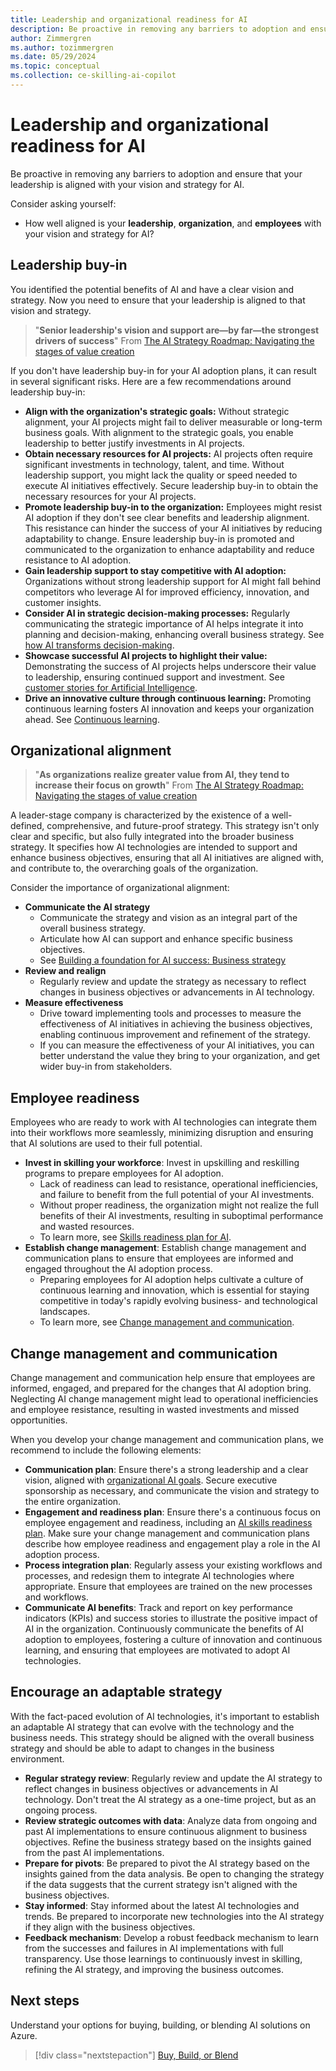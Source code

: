 ```yaml
---
title: Leadership and organizational readiness for AI
description: Be proactive in removing any barriers to adoption and ensure that your leadership is aligned with your vision and strategy for AI.
author: Zimmergren
ms.author: tozimmergren
ms.date: 05/29/2024
ms.topic: conceptual
ms.collection: ce-skilling-ai-copilot
---
```


# Leadership and organizational readiness for AI

Be proactive in removing any barriers to adoption and ensure that your leadership is aligned with your vision and strategy for AI.

Consider asking yourself:

- How well aligned is your **leadership**, **organization**, and **employees** with your vision and strategy for AI?

## Leadership buy-in

You identified the potential benefits of AI and have a clear vision and strategy. Now you need to ensure that your leadership is aligned to that vision and strategy.

> "**Senior leadership's vision and support are—by far—the strongest drivers of success**"
> From [The AI Strategy Roadmap: Navigating the stages of value creation](https://www.microsoft.com/microsoft-cloud/blog/2024/04/03/the-ai-strategy-roadmap-navigating-the-stages-of-value-creation/)

If you don't have leadership buy-in for your AI adoption plans, it can result in several significant risks. Here are a few recommendations around leadership buy-in:

- **Align with the organization's strategic goals:** Without strategic alignment, your AI projects might fail to deliver measurable or long-term business goals. With alignment to the strategic goals, you enable leadership to better justify investments in AI projects.
- **Obtain necessary resources for AI projects:** AI projects often require significant investments in technology, talent, and time. Without leadership support, you might lack the quality or speed needed to execute AI initiatives effectively. Secure leadership buy-in to obtain the necessary resources for your AI projects.
- **Promote leadership buy-in to the organization:** Employees might resist AI adoption if they don't see clear benefits and leadership alignment. This resistance can hinder the success of your AI initiatives by reducing adaptability to change. Ensure leadership buy-in is promoted and communicated to the organization to enhance adaptability and reduce resistance to AI adoption.
- **Gain leadership support to stay competitive with AI adoption:** Organizations without strong leadership support for AI might fall behind competitors who leverage AI for improved efficiency, innovation, and customer insights.
- **Consider AI in strategic decision-making processes:** Regularly communicating the strategic importance of AI helps integrate it into planning and decision-making, enhancing overall business strategy. See [how AI transforms decision-making](https://www.weforum.org/agenda/2023/09/how-artificial-intelligence-will-transform-decision-making/).
- **Showcase successful AI projects to highlight their value:** Demonstrating the success of AI projects helps underscore their value to leadership, ensuring continued support and investment. See [customer stories for Artificial Intelligence](https://customers.microsoft.com/en-us/search?sq=&ff=story_product_categories%26%3EArtificial%20Intelligence&p=0&so=cam_rank%20desc).
- **Drive an innovative culture through continuous learning:** Promoting continuous learning fosters AI innovation and keeps your organization ahead. See [Continuous learning](/azure/cloud-adoption-framework/innovate/considerations/learn#continuous-learning).

## Organizational alignment

> "**As organizations realize greater value from AI, they tend to increase their focus on growth**"
> From [The AI Strategy Roadmap: Navigating the stages of value creation](https://www.microsoft.com/microsoft-cloud/blog/2024/04/03/the-ai-strategy-roadmap-navigating-the-stages-of-value-creation/)

A leader-stage company is characterized by the existence of a well-defined, comprehensive, and future-proof strategy. This strategy isn't only clear and specific, but also fully integrated into the broader business strategy. It specifies how AI technologies are intended to support and enhance business objectives, ensuring that all AI initiatives are aligned with, and contribute to, the overarching goals of the organization.

Consider the importance of organizational alignment:

- **Communicate the AI strategy**
  - Communicate the strategy and vision as an integral part of the overall business strategy.
  - Articulate how AI can support and enhance specific business objectives.
  - See [Building a foundation for AI success: Business strategy](https://www.microsoft.com/microsoft-cloud/blog/2023/11/01/building-a-foundation-for-ai-success-business-strategy/)
- **Review and realign**
  - Regularly review and update the strategy as necessary to reflect changes in business objectives or advancements in AI technology.
- **Measure effectiveness**
  - Drive toward implementing tools and processes to measure the effectiveness of AI initiatives in achieving the business objectives, enabling continuous improvement and refinement of the strategy.
  - If you can measure the effectiveness of your AI initiatives, you can better understand the value they bring to your organization, and get wider buy-in from stakeholders.

## Employee readiness

Employees who are ready to work with AI technologies can integrate them into their workflows more seamlessly, minimizing disruption and ensuring that AI solutions are used to their full potential.

- **Invest in skilling your workforce**: Invest in upskilling and reskilling programs to prepare employees for AI adoption.
  - Lack of readiness can lead to resistance, operational inefficiencies, and failure to benefit from the full potential of your AI investments.
  - Without proper readiness, the organization might not realize the full benefits of their AI investments, resulting in suboptimal performance and wasted resources.
  - To learn more, see [Skills readiness plan for AI](./skills-readiness-ai.md).
- **Establish change management**: Establish change management and communication plans to ensure that employees are informed and engaged throughout the AI adoption process.
  - Preparing employees for AI adoption helps cultivate a culture of continuous learning and innovation, which is essential for staying competitive in today's rapidly evolving business- and technological landscapes.
  - To learn more, see [Change management and communication](#change-management-and-communication).

## Change management and communication

Change management and communication help ensure that employees are informed, engaged, and prepared for the changes that AI adoption bring. Neglecting AI change management might lead to operational inefficiencies and employee resistance, resulting in wasted investments and missed opportunities.

When you develop your change management and communication plans, we recommend to include the following elements:

- **Communication plan**: Ensure there's a strong leadership and a clear vision, aligned with [organizational AI goals](./business-justification-goals.md#define-goals). Secure executive sponsorship as necessary, and communicate the vision and strategy to the entire organization.
- **Engagement and readiness plan**: Ensure there's a continuous focus on employee engagement and readiness, including an [AI skills readiness plan](./skills-readiness-ai.md). Make sure your change management and communication plans describe how employee readiness and engagement play a role in the AI adoption process.
- **Process integration plan**: Regularly assess your existing workflows and processes, and redesign them to integrate AI technologies where appropriate. Ensure that employees are trained on the new processes and workflows.
- **Communicate AI benefits**: Track and report on key performance indicators (KPIs) and success stories to illustrate the positive impact of AI in the organization. Continuously communicate the benefits of AI adoption to employees, fostering a culture of innovation and continuous learning, and ensuring that employees are motivated to adopt AI technologies.

## Encourage an adaptable strategy

With the fact-paced evolution of AI technologies, it's important to establish an adaptable AI strategy that can evolve with the technology and the business needs. This strategy should be aligned with the overall business strategy and should be able to adapt to changes in the business environment.

- **Regular strategy review**: Regularly review and update the AI strategy to reflect changes in business objectives or advancements in AI technology. Don't treat the AI strategy as a one-time project, but as an ongoing process.
- **Review strategic outcomes with data**: Analyze data from ongoing and past AI implementations to ensure continuous alignment to business objectives. Refine the business strategy based on the insights gained from the past AI implementations.
- **Prepare for pivots**: Be prepared to pivot the AI strategy based on the insights gained from the data analysis. Be open to changing the strategy if the data suggests that the current strategy isn't aligned with the business objectives.
- **Stay informed**: Stay informed about the latest AI technologies and trends. Be prepared to incorporate new technologies into the AI strategy if they align with the business objectives.
- **Feedback mechanism**: Develop a robust feedback mechanism to learn from the successes and failures in AI implementations with full transparency. Use those learnings to continuously invest in skilling, refining the AI strategy, and improving the business outcomes.

## Next steps

Understand your options for buying, building, or blending AI solutions on Azure.

> [!div class="nextstepaction"]
> [Buy, Build, or Blend](./buy-build-blend.md)
